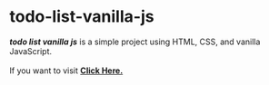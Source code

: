 # todo-list-vanilla-js

***todo list vanilla js*** is a simple project using HTML, CSS, and vanilla JavaScript. 
<br />
<br />
If you want to visit [**Click Here.**](https://amankashyap004.github.io/todo-list-vanilla-js/)
